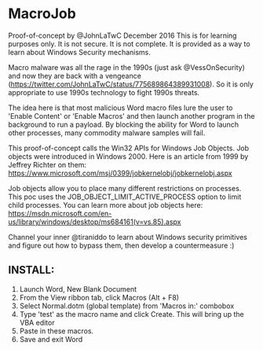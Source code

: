 MacroJob
=============
Proof-of-concept by @JohnLaTwC
December 2016
This is for learning purposes only. It is not secure. It is not complete.
It is provided as a way to learn about Windows Security mechanisms.

Macro malware was all the rage in the 1990s (just ask @VessOnSecurity) and now they are back 
with a vengeance (https://twitter.com/JohnLaTwC/status/775689864389931008).
So it is only appropriate to use 1990s technology to fight 1990s threats.

The idea here is that most malicious Word macro files lure the user to 'Enable Content'
or 'Enable Macros' and then launch another program in the background to run a payload.
By blocking the ability for Word to launch other processes, many commodity malware samples
will fail.

This proof-of-concept calls the Win32 APIs for Windows Job Objects. Job objects were introduced in
Windows 2000.  Here is an article from 1999 by Jeffrey Richter on them:
https://www.microsoft.com/msj/0399/jobkernelobj/jobkernelobj.aspx

Job objects allow you to place many different restrictions on processes.
This poc uses the JOB_OBJECT_LIMIT_ACTIVE_PROCESS option to limit child processes.
You can learn more about job objects here:
https://msdn.microsoft.com/en-us/library/windows/desktop/ms684161(v=vs.85).aspx

Channel your inner @tiraniddo to learn about Windows security primitives and 
figure out how to bypass them, then develop a countermeasure :)

INSTALL: 
-------
   1. Launch Word, New Blank Document
   2. From the View ribbon tab, click Macros (Alt + F8)
   3. Select Normal.dotm (global template) from 'Macros in:' combobox
   4. Type 'test' as the macro name and click Create. This will bring up the VBA editor
   5. Paste in these macros. 
   6. Save and exit Word
